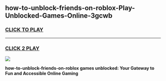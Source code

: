 
## how-to-unblock-friends-on-roblox-Play-Unblocked-Games-Online-3gcwb
<h3>
<a href="https://premium76.site?title=how-to-unblock-friends-on-roblox&ref=25A">CLICK TO PLAY</a></h3>
<hr>

<h3>
<a href="https://premium76.site?title=how-to-unblock-friends-on-roblox&ref=25A">CLICK 2 PLAY</a>
  
</h3>

<a href="https://premium76.site?title=how-to-unblock-friends-on-roblox&ref=25A"><img src="https://clearcache.store/games.png"></a>


**how-to-unblock-friends-on-roblox games unblocked: Your Gateway to Fun and Accessible Online Gaming**
